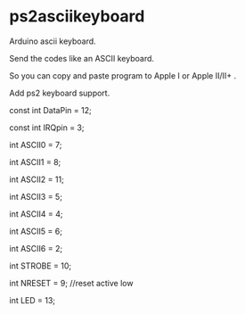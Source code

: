 # ps2asciikeyboard
Arduino ascii keyboard.

Send the codes like an ASCII keyboard.

So you can copy and paste program to Apple I or Apple II/II+ .

Add ps2 keyboard support.


const int DataPin = 12;

const int IRQpin =  3;

int ASCII0 = 7;

int ASCII1 = 8;

int ASCII2 = 11;

int ASCII3 = 5;

int ASCII4 = 4;

int ASCII5 = 6;

int ASCII6 = 2;

int STROBE = 10;

int NRESET = 9; //reset active low

int LED = 13;
